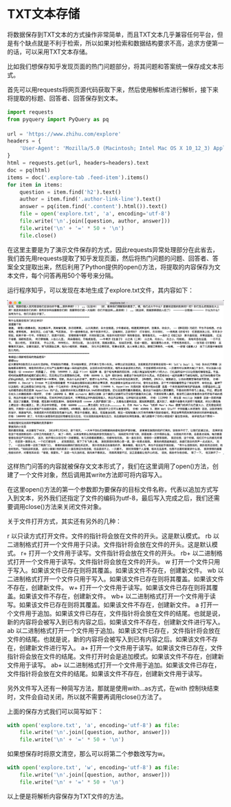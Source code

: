 # TXT文本存储

将数据保存到TXT文本的方式操作非常简单，而且TXT文本几乎兼容任何平台，但是有个缺点就是不利于检索，所以如果对检索和数据结构要求不高，追求方便第一的话，可以采用TXT文本存储。

比如我们想保存知乎发现页面的热门问题部分，将其问题和答案统一保存成文本形式。

首先可以用requests将网页源代码获取下来，然后使用解析库进行解析，接下来将提取的标题、回答者、回答保存到文本。

```python
import requests
from pyquery import PyQuery as pq

url = 'https://www.zhihu.com/explore'
headers = {
    'User-Agent': 'Mozilla/5.0 (Macintosh; Intel Mac OS X 10_12_3) AppleWebKit/537.36 (KHTML, like Gecko) Chrome/58.0.3029.110 Safari/537.36'
}
html = requests.get(url, headers=headers).text
doc = pq(html)
items = doc('.explore-tab .feed-item').items()
for item in items:
    question = item.find('h2').text()
    author = item.find('.author-link-line').text()
    answer = pq(item.find('.content').html()).text()
    file = open('explore.txt', 'a', encoding='utf-8')
    file.write('\n'.join([question, author, answer]))
    file.write('\n' + '=' * 50 + '\n')
    file.close()
```

在这里主要是为了演示文件保存的方式，因此requests异常处理部分在此省去，我们首先用requests提取了知乎发现页面，然后将热门问题的问题、回答者、答案全文提取出来，然后利用了Python提供的open()方法，将提取的内容保存为文本文件，每个问答再用50个等号来分隔。

运行程序知乎，可以发现在本地生成了explore.txt文件，其内容如下：

![](./assets/2017-05-30-23-55-34.jpg)

这样热门问答的内容就被保存文文本形式了，我们在这里调用了open()方法，创建了一个文件对象，然后调用其write方法即可将内容写入。

在这里open()方法的第一个参数即为要保存的目标文件名称，代表以追加方式写入到文本，另外我们还指定了文件的编码为utf-8，最后写入完成之后，我们还需要调用close()方法来关闭文件对象。

关于文件打开方式，其实还有另外的几种：

r	以只读方式打开文件。文件的指针将会放在文件的开头。这是默认模式。
rb	以二进制格式打开一个文件用于只读。文件指针将会放在文件的开头。这是默认模式。
r+	打开一个文件用于读写。文件指针将会放在文件的开头。
rb+	以二进制格式打开一个文件用于读写。文件指针将会放在文件的开头。
w	打开一个文件只用于写入。如果该文件已存在则将其覆盖。如果该文件不存在，创建新文件。
wb	以二进制格式打开一个文件只用于写入。如果该文件已存在则将其覆盖。如果该文件不存在，创建新文件。
w+	打开一个文件用于读写。如果该文件已存在则将其覆盖。如果该文件不存在，创建新文件。
wb+	以二进制格式打开一个文件用于读写。如果该文件已存在则将其覆盖。如果该文件不存在，创建新文件。
a	打开一个文件用于追加。如果该文件已存在，文件指针将会放在文件的结尾。也就是说，新的内容将会被写入到已有内容之后。如果该文件不存在，创建新文件进行写入。
ab	以二进制格式打开一个文件用于追加。如果该文件已存在，文件指针将会放在文件的结尾。也就是说，新的内容将会被写入到已有内容之后。如果该文件不存在，创建新文件进行写入。
a+	打开一个文件用于读写。如果该文件已存在，文件指针将会放在文件的结尾。文件打开时会是追加模式。如果该文件不存在，创建新文件用于读写。
ab+	以二进制格式打开一个文件用于追加。如果该文件已存在，文件指针将会放在文件的结尾。如果该文件不存在，创建新文件用于读写。

另外文件写入还有一种简写方法，那就是使用with...as方式，在with 控制块结束时，文件会自动关闭，所以就不需要再调用close()方法了。

上面的保存方式我们可以简写如下：

```python
with open('explore.txt', 'a', encoding='utf-8') as file:
    file.write('\n'.join([question, author, answer]))
    file.write('\n' + '=' * 50 + '\n')
```

如果想保存时将原文清空，那么可以将第二个参数改写为w。

```python
with open('explore.txt', 'w', encoding='utf-8') as file:
    file.write('\n'.join([question, author, answer]))
    file.write('\n' + '=' * 50 + '\n')
```

以上便是将解析内容保存为TXT文件的方法。
